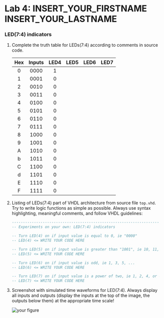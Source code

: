 # Lab 4: INSERT_YOUR_FIRSTNAME INSERT_YOUR_LASTNAME

### LED(7:4) indicators

1. Complete the truth table for LEDs(7:4) according to comments in source code.

   | **Hex** | **Inputs** | **LED4** | **LED5** | **LED6** | **LED7** |
   | :-: | :-: | :-: | :-: | :-: | :-: |
   | 0 | 0000 | 1 |  |  |  |
   | 1 | 0001 | 0 |  |  |  |
   | 2 | 0010 | 0 |  |  |  |
   | 3 | 0011 | 0 |  |  |  |
   | 4 | 0100 | 0 |  |  |  |
   | 5 | 0101 | 0 |  |  |  |
   | 6 | 0110 | 0 |  |  |  |
   | 7 | 0111 | 0 |  |  |  |
   | 8 | 1000 | 0 |  |  |  |
   | 9 | 1001 | 0 |  |  |  |
   | A | 1010 | 0 |  |  |  |
   | b | 1011 | 0 |  |  |  |
   | C | 1100 | 0 |  |  |  |
   | d | 1101 | 0 |  |  |  |
   | E | 1110 | 0 |  |  |  |
   | F | 1111 | 0 |  |  |  |

2. Listing of LEDs(7:4) part of VHDL architecture from source file `top.vhd`. Try to write logic functions as simple as possible. Always use syntax highlighting, meaningful comments, and follow VHDL guidelines:

   ```vhdl
   --------------------------------------------------------------------
   -- Experiments on your own: LED(7:4) indicators

   -- Turn LED(4) on if input value is equal to 0, ie "0000"
   -- LED(4) <= WRITE YOUR CODE HERE

   -- Turn LED(5) on if input value is greater than "1001", ie 10, 11, 12, ...
   -- LED(5) <= WRITE YOUR CODE HERE

   -- Turn LED(6) on if input value is odd, ie 1, 3, 5, ...
   -- LED(6) <= WRITE YOUR CODE HERE

   -- Turn LED(7) on if input value is a power of two, ie 1, 2, 4, or 8
   -- LED(7) <= WRITE YOUR CODE HERE
   ```

3. Screenshot with simulated time waveforms for LED(7:4). Always display all inputs and outputs (display the inputs at the top of the image, the outputs below them) at the appropriate time scale!

   ![your figure]()